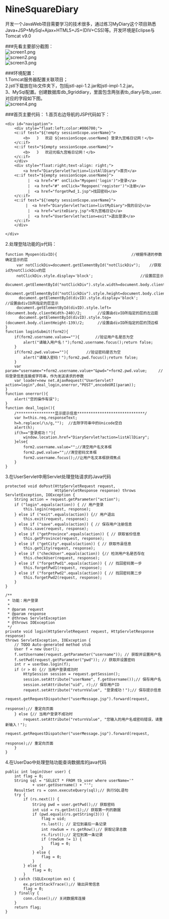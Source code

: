 # NineSquareDiary
开发一个JavaWeb项目需要学习的技术很多，通过练习MyDiary这个项目熟悉Java+JSP+MySql+Ajax+HTML5+JS+(DIV+CSS)等。开发环境是Eclipse与Tomcat v9.0<br>

###先看主要部分截图：<br>
![screen1.png](http://upload-images.jianshu.io/upload_images/301102-92a0940ab2703897.png?imageMogr2/auto-orient/strip%7CimageView2/2/w/1240)
<br>
![screen2.png](http://upload-images.jianshu.io/upload_images/301102-675775aa914f825f.png?imageMogr2/auto-orient/strip%7CimageView2/2/w/1240)
<br>
![screen3.png](http://upload-images.jianshu.io/upload_images/301102-2a5e78a3c55c59a1.png?imageMogr2/auto-orient/strip%7CimageView2/2/w/1240)
<br>

###环境配置：<br>
1.Tomcat服务器配置关联项目；<br>
2.jstl下载放在lib文件夹下，包括jstl-api-1.2.jar和jstl-impl-1.2.jar。<br>
3、MySql配置。创建数据库db_9griddiary，里面包含两张表tb_diary与tb_user.对应的字段如下图。<br>
![screen4.png](http://upload-images.jianshu.io/upload_images/301102-267b1e3930a670ab.png?imageMogr2/auto-orient/strip%7CimageView2/2/w/1240)
<br>

###首页主要代码：
1.首页右边导航的JSP代码如下：
```
<div id="navigation">
	<div style="float:left;color:#006700;">
	<c:if test="${!empty sessionScope.userName}">		
		<b>   》  欢迎 ${sessionScope.userName} 登录九宫格日记网！</b>
	</c:if>
	<c:if test="${empty sessionScope.userName}">		
		<b>   》  欢迎光临九宫格日记网！</b>
	</c:if>
	</div>
	<div style="float:right;text-align: right;">
		<a href="DiaryServlet?action=listAllDiary">首页</a> 
	<c:if test="${empty sessionScope.userName}">	
		  |  <a href="#" onClick="Myopen('login')">登录</a>
		  |  <a href="#" onClick="Regopen('register')">注册</a>
		  |  <a href="forgetPwd_1.jsp">找回密码</a>	 
	</c:if>
	<c:if test="${!empty sessionScope.userName}">		
		 |  <a href="DiaryServlet?action=listMyDiary">我的日记</a>
		  |  <a href="writeDiary.jsp">写九宫格日记</a>
		  |  <a href="UserServlet?action=exit">退出登录</a>
	</c:if>
	</div>

</div>
```
2.处理登陆功能的js代码：
```
function Myopen(divID){ 								//根据传递的参数确定显示的层
     var notClickDiv=document.getElementById("notClickDiv");	//获取id为notClickDiv的层
	 notClickDiv.style.display='block';						//设置层显示
	  document.getElementById("notClickDiv").style.width=document.body.clientWidth;
	  document.getElementById("notClickDiv").style.height=document.body.clientHeight;
      document.getElementById(divID).style.display='block';							//设置由divID所指定的层显示	 
     document.getElementById(divID).style.left=(document.body.clientWidth-240)/2;		//设置由divID所指定的层的左边距
      document.getElementById(divID).style.top=(document.body.clientHeight-139)/2;		//设置由divID所指定的层的顶边框
}
function loginSubmit(form2){
	if(form2.username.value==""){		//验证用户名是否为空
		alert("请输入用户名！");form2.username.focus();return false;
	}
	if(form2.pwd.value==""){		//验证密码是否为空
		alert("请输入密码！");form2.pwd.focus();return false;
	}	
	var param="username="+form2.username.value+"&pwd="+form2.pwd.value; 	//将登录信息连接成字符串，作为发送请求的参数
	var loader=new net.AjaxRequest("UserServlet?action=login",deal_login,onerror,"POST",encodeURI(param));
}
function onerror(){
	alert("您的操作有误");
}
function deal_login(){
	/*****************显示提示信息******************************/
	var h=this.req.responseText;
	h=h.replace(/\s/g,"");	//去除字符串中的Unicode空白
	alert(h);
	if(h=="登录成功！"){
		window.location.href="DiaryServlet?action=listAllDiary";
	}else{
		form2.username.value="";//清空用户名文本框 
		form2.pwd.value="";//清空密码文本框
		form2.username.focus();//让用户名文本框获得焦点
	}
}
```

3.在UserServlet中用Servlet处理登陆请求的Java代码
```
protected void doPost(HttpServletRequest request,
                      HttpServletResponse response) throws ServletException, IOException {
    String action = request.getParameter("action");
    if ("login".equals(action)) { // 用户登录
        this.login(request, response);
    } else if ("exit".equals(action)) {// 用户退出
        this.exit(request, response);
    } else if ("save".equals(action)) { // 保存用户注册信息
        this.save(request, response);
    } else if ("getProvince".equals(action)) { // 获取省份信息
        this.getProvince(request, response);
    } else if ("getCity".equals(action)) { // 获取市县信息
        this.getCity(request, response);
    } else if ("checkUser".equals(action)) {// 检测用户名是否存在
        this.checkUser(request, response);
    } else if ("forgetPwd1".equals(action)) { // 找回密码第一步
        this.forgetPwd1(request, response);
    } else if ("forgetPwd2".equals(action)) { // 找回密码第二步
        this.forgetPwd2(request, response);
    }
}

/**
 * 功能：用户登录
 *
 * @param request
 * @param response
 * @throws ServletException
 * @throws IOException
 */
private void login(HttpServletRequest request, HttpServletResponse response)
throws ServletException, IOException {
    // TODO Auto-generated method stub
    User f = new User();
    f.setUsername(request.getParameter("username")); // 获取并设置用户名
    f.setPwd(request.getParameter("pwd")); // 获取并设置密码
    int r = userDao.login(f);
    if (r > 0) {// 当用户登录成功时
        HttpSession session = request.getSession();
        session.setAttribute("userName", f.getUsername());// 保存用户名
        session.setAttribute("uid", r);// 保存用户ID
        request.setAttribute("returnValue", "登录成功！");// 保存提示信息
        request.getRequestDispatcher("userMessage.jsp").forward(request,
                                                                response);// 重定向页面
    } else {// 当用户登录不成功时
        request.setAttribute("returnValue", "您输入的用户名或密码错误，请重新输入！");
        request.getRequestDispatcher("userMessage.jsp").forward(request,
                                                                response);// 重定向页面
    }
}
```
4.在UserDao中处理登陆功能查询数据库的java代码
```
public int login(User user) {
	int flag = 0;
	String sql = "SELECT * FROM tb_user where userName='"
			+ user.getUsername() + "'";
	ResultSet rs = conn.executeQuery(sql);// 执行SQL语句
	try {
		if (rs.next()) {
			String pwd = user.getPwd();// 获取密码
			int uid = rs.getInt(1);// 获取第一列的数据
			if (pwd.equals(rs.getString(3))) {
				flag = uid;
				rs.last(); // 定位到最后一条记录
				int rowSum = rs.getRow();// 获取记录总数
				rs.first();// 定位到第一条记录
				if (rowSum != 1) {
					flag = 0;
				}
			} else {
				flag = 0;
			}
		} else {
			flag = 0;
		}
	} catch (SQLException ex) {
		ex.printStackTrace();// 输出异常信息
		flag = 0;
	} finally {
		conn.close();// 关闭数据库连接
	}
	return flag;
}

